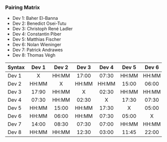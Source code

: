 ### Pairing Matrix
* Dev 1: Baher El-Banna
* Dev 2: Benedict Osei-Tutu
* Dev 3: Christoph René Ladler
* Dev 4: Constantin Piber
* Dev 5: Matthias Fischer
* Dev 6: Nolan Wieninger
* Dev 7: Patrick Andrawes
* Dev 8: Thomas Végh

| Syntax      | Dev 1   	  | Dev 2   	  | Dev 3   	  | Dev 4   	  | Dev 5   	  | Dev 6   	  | Dev 7   	  | Dev 8   	  |
| :---        |    :----:   |    :----:   |    :----:   |    :----:   |    :----:   |    :----:   |    :----:   |    :----:   |
| Dev 1       | X           | HH:MM       | 17:00       | 07:30       | HH:MM       | HH:MM       | 14:00       | HH:MM       |
| Dev 2       | HH:MM       | X           | HH:MM       | HH:MM       | 15:00       | 06:00       | 08:30       | HH:MM       |
| Dev 3       | 17:90       | HH:MM       | X           | 02:30       | HH:MM       | HH:MM       | 07:30       | 12:30       |
| Dev 4       | 07:30       | HH:MM       | 02:30       | X           | 17:30       | 07:30       | 07:00       | 03:00       |
| Dev 5       | HH:MM       | 15:00       | HH:MM       | 17:30       | X           | 05:00       | HH:MM       | 11:45       |
| Dev 6       | HH:MM       | 06:00       | HH:MM       | 07:30       | 05:00       | X           | HH:MM       | 22:00       |
| Dev 7       | 14:00       | 08:30       | 07:30       | 07:00       | HH:MM       | HH:MM       | X           | HH:MM       |
| Dev 8       | HH:MM       | HH:MM       | 12:30       | 03:00       | 11:45       | 22:00       | HH:MM       | X           |
